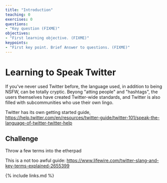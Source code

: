 ```yaml
---
title: "Introduction"
teaching: 0
exercises: 0
questions:
- "Key question (FIXME)"
objectives:
- "First learning objective. (FIXME)"
keypoints:
- "First key point. Brief Answer to questions. (FIXME)"
---
```



# Learning to Speak Twitter

If you've never used Twitter before, the language used, in addition to 
being NSFW, can be totally cryptic. Beyong "atting people" and 
"hashtags", the users themselves have created Twitter-wide standards, and
Twitter is also filled with subcommunities who use their own 
lingo.

Twitter has its own getting started guide, 
https://help.twitter.com/en/resources/twitter-guide/twitter-101/speak-the-language-of-twitter-twitter-help

## Challenge
Throw a few terms into the etherpad

This is a not too awful guide:
https://www.lifewire.com/twitter-slang-and-key-terms-explained-2655399


{% include links.md %}

